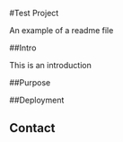 #Test Project

An example of a readme file

##Intro

This is an introduction

##Purpose

##Deployment


## Contact